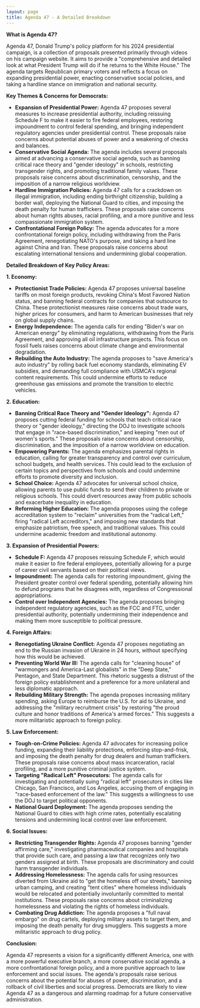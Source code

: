 ```yaml
---
layout: page
title: Agenda 47 - A Detailed Breakdown
---
```


**What is Agenda 47?**

Agenda 47, Donald Trump's policy platform for his 2024 presidential campaign, is a collection of proposals presented primarily through videos on his campaign website. It aims to provide a "comprehensive and detailed look at what President Trump will do if he returns to the White House." The agenda targets Republican primary voters and reflects a focus on expanding presidential power, enacting conservative social policies, and taking a hardline stance on immigration and national security.

**Key Themes & Concerns for Democrats:**

* **Expansion of Presidential Power:** Agenda 47 proposes several measures to increase presidential authority, including reissuing Schedule F to make it easier to fire federal employees, restoring impoundment to control federal spending, and bringing independent regulatory agencies under presidential control. These proposals raise concerns about potential abuses of power and a weakening of checks and balances.
* **Conservative Social Agenda:** The agenda includes several proposals aimed at advancing a conservative social agenda, such as banning critical race theory and "gender ideology" in schools, restricting transgender rights, and promoting traditional family values. These proposals raise concerns about discrimination, censorship, and the imposition of a narrow religious worldview.
* **Hardline Immigration Policies:** Agenda 47 calls for a crackdown on illegal immigration, including ending birthright citizenship, building a border wall, deploying the National Guard to cities, and imposing the death penalty for human traffickers. These proposals raise concerns about human rights abuses, racial profiling, and a more punitive and less compassionate immigration system.
* **Confrontational Foreign Policy:** The agenda advocates for a more confrontational foreign policy, including withdrawing from the Paris Agreement, renegotiating NATO's purpose, and taking a hard line against China and Iran. These proposals raise concerns about escalating international tensions and undermining global cooperation.

**Detailed Breakdown of Key Policy Areas:**

**1. Economy:**

* **Protectionist Trade Policies:** Agenda 47 proposes universal baseline tariffs on most foreign products, revoking China's Most Favored Nation status, and banning federal contracts for companies that outsource to China. These protectionist measures raise concerns about trade wars, higher prices for consumers, and harm to American businesses that rely on global supply chains.
* **Energy Independence:** The agenda calls for ending "Biden's war on American energy" by eliminating regulations, withdrawing from the Paris Agreement, and approving all oil infrastructure projects. This focus on fossil fuels raises concerns about climate change and environmental degradation.
* **Rebuilding the Auto Industry:** The agenda proposes to "save America's auto industry" by rolling back fuel economy standards, eliminating EV subsidies, and demanding full compliance with USMCA's regional content requirements. This could undermine efforts to reduce greenhouse gas emissions and promote the transition to electric vehicles.

**2. Education:**

* **Banning Critical Race Theory and "Gender Ideology":** Agenda 47 proposes cutting federal funding for schools that teach critical race theory or "gender ideology," directing the DOJ to investigate schools that engage in "race-based discrimination," and keeping "men out of women's sports." These proposals raise concerns about censorship, discrimination, and the imposition of a narrow worldview on education.
* **Empowering Parents:** The agenda emphasizes parental rights in education, calling for greater transparency and control over curriculum, school budgets, and health services. This could lead to the exclusion of certain topics and perspectives from schools and could undermine efforts to promote diversity and inclusion.
* **School Choice:** Agenda 47 advocates for universal school choice, allowing parents to use public funds to send their children to private or religious schools. This could divert resources away from public schools and exacerbate inequality in education.
* **Reforming Higher Education:** The agenda proposes using the college accreditation system to "reclaim" universities from the "radical Left," firing "radical Left accreditors," and imposing new standards that emphasize patriotism, free speech, and traditional values. This could undermine academic freedom and institutional autonomy.

**3. Expansion of Presidential Powers:**

* **Schedule F:** Agenda 47 proposes reissuing Schedule F, which would make it easier to fire federal employees, potentially allowing for a purge of career civil servants based on their political views.
* **Impoundment:** The agenda calls for restoring impoundment, giving the President greater control over federal spending, potentially allowing him to defund programs that he disagrees with, regardless of Congressional appropriations.
* **Control over Independent Agencies:** The agenda proposes bringing independent regulatory agencies, such as the FCC and FTC, under presidential authority, potentially undermining their independence and making them more susceptible to political pressure.

**4. Foreign Affairs:**

* **Renegotiating Ukraine Conflict:** Agenda 47 proposes negotiating an end to the Russian invasion of Ukraine in 24 hours, without specifying how this would be achieved.
* **Preventing World War III:** The agenda calls for "cleaning house" of "warmongers and America-Last globalists" in the "Deep State," Pentagon, and State Department. This rhetoric suggests a distrust of the foreign policy establishment and a preference for a more unilateral and less diplomatic approach.
* **Rebuilding Military Strength:** The agenda proposes increasing military spending, asking Europe to reimburse the U.S. for aid to Ukraine, and addressing the "military recruitment crisis" by restoring "the proud culture and honor traditions of America's armed forces." This suggests a more militaristic approach to foreign policy.

**5. Law Enforcement:**

* **Tough-on-Crime Policies:** Agenda 47 advocates for increasing police funding, expanding their liability protections, enforcing stop-and-frisk, and imposing the death penalty for drug dealers and human traffickers. These proposals raise concerns about mass incarceration, racial profiling, and a more punitive criminal justice system.
* **Targeting "Radical Left" Prosecutors:** The agenda calls for investigating and potentially suing "radical left" prosecutors in cities like Chicago, San Francisco, and Los Angeles, accusing them of engaging in "race-based enforcement of the law." This suggests a willingness to use the DOJ to target political opponents.
* **National Guard Deployment:** The agenda proposes sending the National Guard to cities with high crime rates, potentially escalating tensions and undermining local control over law enforcement.

**6. Social Issues:**

* **Restricting Transgender Rights:** Agenda 47 proposes banning "gender affirming care," investigating pharmaceutical companies and hospitals that provide such care, and passing a law that recognizes only two genders assigned at birth. These proposals are discriminatory and could harm transgender individuals.
* **Addressing Homelessness:** The agenda calls for using resources diverted from Ukraine aid to "get the homeless off our streets," banning urban camping, and creating "tent cities" where homeless individuals would be relocated and potentially involuntarily committed to mental institutions. These proposals raise concerns about criminalizing homelessness and violating the rights of homeless individuals.
* **Combating Drug Addiction:** The agenda proposes a "full naval embargo" on drug cartels, deploying military assets to target them, and imposing the death penalty for drug smugglers. This suggests a more militaristic approach to drug policy.

**Conclusion:**

Agenda 47 represents a vision for a significantly different America, one with a more powerful executive branch, a more conservative social agenda, a more confrontational foreign policy, and a more punitive approach to law enforcement and social issues. The agenda's proposals raise serious concerns about the potential for abuses of power, discrimination, and a rollback of civil liberties and social progress. Democrats are likely to view Agenda 47 as a dangerous and alarming roadmap for a future conservative administration. 
